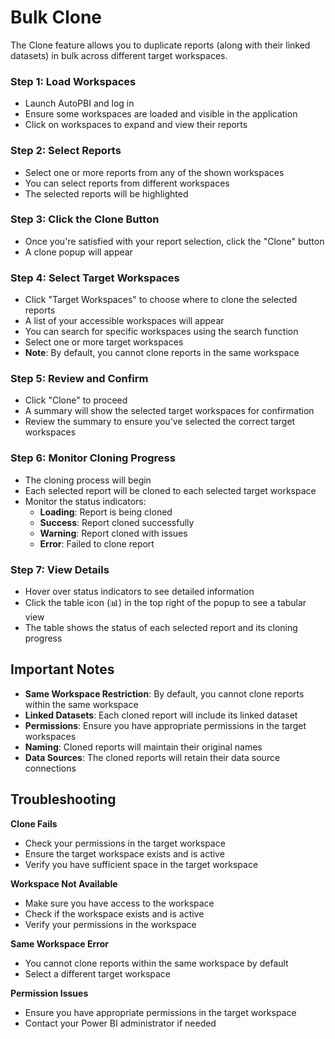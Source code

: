 # Bulk Clone

The Clone feature allows you to duplicate reports (along with their linked datasets) in bulk across different target workspaces.

### Step 1: Load Workspaces
- Launch AutoPBI and log in
- Ensure some workspaces are loaded and visible in the application
- Click on workspaces to expand and view their reports

### Step 2: Select Reports
- Select one or more reports from any of the shown workspaces
- You can select reports from different workspaces
- The selected reports will be highlighted

### Step 3: Click the Clone Button
- Once you're satisfied with your report selection, click the "Clone" button
- A clone popup will appear

### Step 4: Select Target Workspaces
- Click "Target Workspaces" to choose where to clone the selected reports
- A list of your accessible workspaces will appear
- You can search for specific workspaces using the search function
- Select one or more target workspaces
- **Note**: By default, you cannot clone reports in the same workspace

### Step 5: Review and Confirm
- Click "Clone" to proceed
- A summary will show the selected target workspaces for confirmation
- Review the summary to ensure you've selected the correct target workspaces

### Step 6: Monitor Cloning Progress
- The cloning process will begin
- Each selected report will be cloned to each selected target workspace
- Monitor the status indicators:
  - **Loading**: Report is being cloned
  - **Success**: Report cloned successfully
  - **Warning**: Report cloned with issues
  - **Error**: Failed to clone report

### Step 7: View Details
- Hover over status indicators to see detailed information
- Click the table icon (📊) in the top right of the popup to see a tabular view
- The table shows the status of each selected report and its cloning progress

## Important Notes

- **Same Workspace Restriction**: By default, you cannot clone reports within the same workspace
- **Linked Datasets**: Each cloned report will include its linked dataset
- **Permissions**: Ensure you have appropriate permissions in the target workspaces
- **Naming**: Cloned reports will maintain their original names
- **Data Sources**: The cloned reports will retain their data source connections

## Troubleshooting

**Clone Fails**
- Check your permissions in the target workspace
- Ensure the target workspace exists and is active
- Verify you have sufficient space in the target workspace

**Workspace Not Available**
- Make sure you have access to the workspace
- Check if the workspace exists and is active
- Verify your permissions in the workspace

**Same Workspace Error**
- You cannot clone reports within the same workspace by default
- Select a different target workspace

**Permission Issues**
- Ensure you have appropriate permissions in the target workspace
- Contact your Power BI administrator if needed 